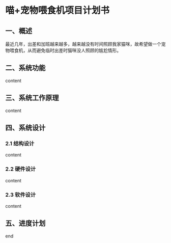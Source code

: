 
# 喵+宠物喂食机项目计划书

## 一、概述
  最近几年，出差和加班越来越多，越来越没有时间照顾我家猫咪，故希望做一个宠物喂食机，从而避免临时出差时猫咪没人照顾的尴尬情形。
  
## 二、系统功能
content

## 三、系统工作原理
content

## 四、系统设计
### 2.1 结构设计
content

### 2.2 硬件设计
content

### 2.3 软件设计
content

## 五、进度计划
end



